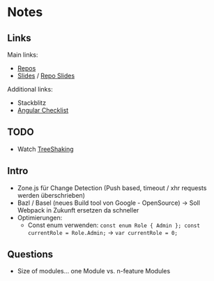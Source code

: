 # Notes
## Links
Main links:
- [Repos](https://github.com/thoughtram/angular-master-class-exercise-descriptions)
- [Slides](https://classroom.thoughtram.io/#/class/angular-master-class) / [Repo Slides](https://github.com/thoughtram/angular-master-class-slides)

Additional links:
- Stackblitz
- [Angular Checklist](https://angular-checklist.io/projects)

## TODO
- Watch [TreeShaking](https://www.youtube.com/watch?v=jnp_ny4SOQE)

## Intro
- Zone.js für Change Detection (Push based, timeout / xhr requests werden überschrieben)
- Bazl / Basel (neues Build tool von Google - OpenSource) -> Soll Webpack in Zukunft ersetzen da schneller
- Optimierungen:
  - Const enum verwenden: `const enum Role { Admin }; const currentRole = Role.Admin;` -> `var currentRole = 0;`

## Questions
- Size of modules... one Module vs. n-feature Modules